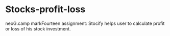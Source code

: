 # Stocks-profit-loss
neoG.camp markFourteen assignment: Stocify helps user to calculate profit or loss of his stock investment.
